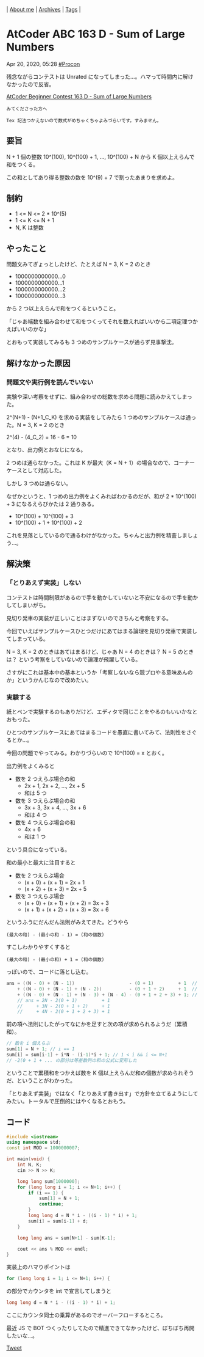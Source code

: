 | [About me](https://franknyro.github.io/blog/) | [Archives](https://franknyro.github.io/blog/archives) | [Tags](https://franknyro.github.io/blog/tags) |

# AtCoder ABC 163 D - Sum of Large Numbers
Apr 20, 2020, 05:28 [#Procon](https://franknyro.github.io/blog/tags/procon)

残念ながらコンテストは Unrated になってしまった…。ハマって時間内に解けなかったので反省。

[AtCoder Beginner Contest 163 D - Sum of Large Numbers](https://atcoder.jp/contests/abc163/tasks/abc163_d)

```
みてくださった方へ

Tex 記法つかえないので数式がめちゃくちゃよみづらいです。すみません。
```

## 要旨
N + 1 個の整数 10^(100), 10^(100) + 1, ..., 10^(100) + N から K 個以上えらんで和をつくる。

この和としてあり得る整数の数を 10^(9) + 7 で割ったあまりを求めよ。

## 制約
- 1 <= N <= 2 * 10^(5)
- 1 <= K <= N + 1
- N, K は整数

## やったこと
問題文みてぎょっとしたけど、たとえば N = 3, K = 2 のとき

- 1000000000000...0
- 1000000000000...1
- 1000000000000...2
- 1000000000000...3

から 2 つ以上えらんで和をつくるということ。

「じゃあ端数を組み合わせて和をつくってそれを数えればいいから二項定理つかえばいいのかな」

とおもって実装してみるも 3 つめのサンプルケースが通らず見事撃沈。

## 解けなかった原因
### 問題文や実行例を**読んでいない**

実験や深い考察をせずに、組み合わせの総数を求める問題に読みかえてしまった。

2^(N+1) - (N+1_C_K) を求める実装をしてみたら 1 つめのサンプルケースは通った。N = 3, K = 2 のとき

2^(4) - (4_C_2) = 16 - 6 = 10

となり、出力例とおなじになる。

2 つめは通らなかった。これは K が最大（K = N + 1）の場合なので、コーナーケースとして対応した。

しかし 3 つめは通らない。

なぜかというと、1 つめの出力例をよくみればわかるのだが、和が 2 * 10^(100) + 3 になるえらびかたは 2 通りある。

- 10^(100) + 10^(100) + 3
- 10^(100) + 1 + 10^(100) + 2

これを見落としているので通るわけがなかった。ちゃんと出力例を精査しましょう…。

## 解決策
### 「とりあえず実装」しない

コンテストは時間制限があるので手を動かしていないと不安になるので手を動かしてしまいがち。

見切り発車の実装が正しいことはまずないのできちんと考察をする。

今回でいえばサンプルケースひとつだけにあてはまる論理を見切り発車で実装してしまっている。

N = 3, K = 2 のときはあてはまるけど、じゃあ N = 4 のときは？ N = 5 のときは？ という考察をしていないので論理が飛躍している。

さすがにこれは基本中の基本というか「考察しないなら競プロやる意味あんのか」というかんじなので改めたい。

### 実験する

紙とペンで実験するのもありだけど、エディタで同じことをやるのもいいかなとおもった。

ひとつのサンプルケースにあてはまるコードを愚直に書いてみて、法則性をさぐるとか…。

今回の問題でやってみる。わかりづらいので 10^(100) = x とおく。

出力例をよくみると

- 数を 2 つえらぶ場合の和
  - 2x + 1, 2x + 2, ..., 2x + 5
  - 和は 5 つ
- 数を 3 つえらぶ場合の和
  - 3x + 3, 3x + 4, ..., 3x + 6
  - 和は 4 つ
- 数を 4 つえらぶ場合の和
  - 4x + 6
  - 和は 1 つ

という具合になっている。

和の最小と最大に注目すると

- 数を 2 つえらぶ場合
  - (x + 0) + (x + 1) = 2x + 1
  - (x + 2) + (x + 3) = 2x + 5
- 数を 3 つえらぶ場合
  - (x + 0) + (x + 1) + (x + 2) = 3x + 3
  - (x + 1) + (x + 2) + (x + 3) = 3x + 6

というふうにだんだん法則がみえてきた。どうやら

`(最大の和) - (最小の和 - 1) = (和の個数)`

すこしわかりやすくすると

`(最大の和) - (最小の和) + 1 = (和の個数)`

っぽいので、コードに落とし込む。

```cpp
ans = ((N - 0) + (N - 1))                    - (0 + 1)         + 1  // 数を 2 つえらぶ場合
    + ((N - 0) + (N - 1) + (N - 2))          - (0 + 1 + 2)     + 1  // 数を 3 つえらぶ場合
    + ((N - 0) + (N - 1) + (N - 3) + (N - 4) - (0 + 1 + 2 + 3) + 1; // 数を 4 つえらぶ場合
    // ans = 2N - 2(0 + 1)         + 1
    //     + 3N - 2(0 + 1 + 2)     + 1
    //     + 4N - 2(0 + 1 + 2 + 3) + 1
```

前の項へ法則にしたがってなにかを足すと次の項が求められるようだ（累積和）。

```cpp
// 数を i 個えらぶ
sum[1] = N + 1; // i == 1
sum[i] = sum[i-1] + i*N - (i-1)*i + 1; // 1 < i && i <= N+1
// -2(0 + 1 + ... の部分は等差数列の和の公式に変形した
```

ということで累積和をつかえば数を K 個以上えらんだ和の個数が求められそうだ、ということがわかった。

「とりあえず実装」ではなく「とりあえず書き出す」で方針を立てるようにしてみたい。トータルで圧倒的にはやくなるとおもう。

## コード
```cpp
#include <iostream>
using namespace std;
const int MOD = 1000000007;

int main(void) {
    int N, K;
    cin >> N >> K;

    long long sum[1000000];
    for (long long i = 1; i <= N+1; i++) {
        if (i == 1) {
            sum[1] = N + 1;
            continue;
        }
        long long d = N * i - ((i - 1) * i) + 1;
        sum[i] = sum[i-1] + d;
    }

    long long ans = sum[N+1] - sum[K-1];

    cout << ans % MOD << endl;
}
```

実装上のハマりポイントは

```cpp
for (long long i = 1; i <= N+1; i++) {
```

の部分でカウンタを int で宣言してしまうと

```cpp
long long d = N * i - ((i - 1) * i) + 1;
```

ここにカウンタ同士の乗算があるのでオーバーフローするところ。

最近 JS で BOT つくったりしてたので精進できてなかったけど、ぼちぼち再開したいな…。

<a href="https://twitter.com/share?ref_src=twsrc%5Etfw" class="twitter-share-button" data-text="AtCoder Beginner Contest 163 D - Sum of Large Numbers |" data-url="https://franknyro.github.io/blog/archives/202004200528/">Tweet</a><script async src="https://platform.twitter.com/widgets.js" charset="utf-8"></script>
